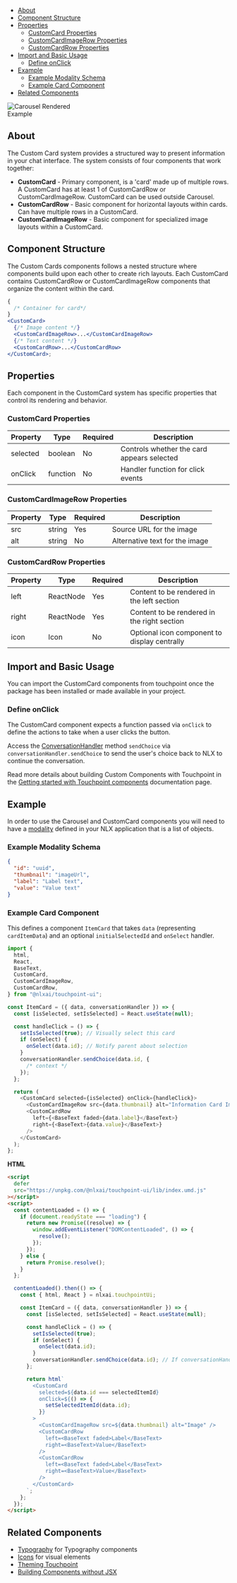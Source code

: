 - [About](#about)
- [Component Structure](#component-structure)
- [Properties](#properties)
  - [CustomCard Properties](#customcard-properties)
  - [CustomCardImageRow Properties](#customcardimagerow-properties)
  - [CustomCardRow Properties](#customcardrow-properties)
- [Import and Basic Usage](#import-and-basic-usage)
  - [Define onClick](#define-onclick)
- [Example](#example)
  - [Example Modality Schema](#example-modality-schema)
  - [Example Card Component](#example-card-component)
- [Related Components](#related-components)

<img src="/images/Touchpoint-Carousel.png" alt="Carousel Rendered Example" style="max-width: 40%;">

## About

The Custom Card system provides a structured way to present information in your chat interface. The system consists of four components that work together:

- **CustomCard** - Primary component, is a 'card' made up of multiple rows. A CustomCard has at least 1 of CustomCardRow or CustomCardImageRow. CustomCard can be used outside Carousel.
- **CustomCardRow** - Basic component for horizontal layouts within cards. Can have multiple rows in a CustomCard.
- **CustomCardImageRow** - Basic component for specialized image layouts within a CustomCard.

## Component Structure

The Custom Cards components follows a nested structure where components build upon each other to create rich layouts. Each CustomCard contains CustomCardRow or CustomCardImageRow components that organize the content within the card.

```jsx
{
  /* Container for card*/
}
<CustomCard>
  {/* Image content */}
  <CustomCardImageRow>...</CustomCardImageRow>
  {/* Text content */}
  <CustomCardRow>...</CustomCardRow>
</CustomCard>;
```

## Properties

Each component in the CustomCard system has specific properties that control its rendering and behavior.

### CustomCard Properties

| Property | Type     | Required | Description                                |
| -------- | -------- | -------- | ------------------------------------------ |
| selected | boolean  | No       | Controls whether the card appears selected |
| onClick  | function | No       | Handler function for click events          |

### CustomCardImageRow Properties

| Property | Type   | Required | Description                    |
| -------- | ------ | -------- | ------------------------------ |
| src      | string | Yes      | Source URL for the image       |
| alt      | string | No       | Alternative text for the image |

### CustomCardRow Properties

| Property | Type      | Required | Description                                  |
| -------- | --------- | -------- | -------------------------------------------- |
| left     | ReactNode | Yes      | Content to be rendered in the left section   |
| right    | ReactNode | Yes      | Content to be rendered in the right section  |
| icon     | Icon      | No       | Optional icon component to display centrally |

## Import and Basic Usage

You can import the CustomCard components from touchpoint once the package has been installed or made available in your project.

### Define onClick

The CustomCard component expects a function passed via `onClick` to define the actions to take when a user clicks the button.

Access the [ConversationHandler](/headless-api-reference#interface-conversationhandler) method `sendChoice` via `conversationHandler.sendChoice` to send the user's choice back to NLX to continue the conversation.

Read more details about building Custom Components with Touchpoint in the [Getting started with Touchpoint components](/guide-building-custom-components) documentation page.

## Example

In order to use the Carousel and CustomCard components you will need to have a [modality](https://docs.studio.nlx.ai/1-build/resources/modalities) defined in your NLX application that is a list of objects.

### Example Modality Schema

```json
{
  "id": "uuid",
  "thumbnail": "imageUrl",
  "label": "Label text",
  "value": "Value text"
}
```

### Example Card Component

This defines a component `ItemCard` that takes `data` (representing `cardItemData`) and an optional `initialSelectedId` and `onSelect` handler.

```javascript
import {
  html,
  React,
  BaseText,
  CustomCard,
  CustomCardImageRow,
  CustomCardRow,
} from "@nlxai/touchpoint-ui";

const ItemCard = ({ data, conversationHandler }) => {
  const [isSelected, setIsSelected] = React.useState(null);

  const handleClick = () => {
    setIsSelected(true); // Visually select this card
    if (onSelect) {
      onSelect(data.id); // Notify parent about selection
    }
    conversationHandler.sendChoice(data.id, {
      /* context */
    });
  };

  return (
    <CustomCard selected={isSelected} onClick={handleClick}>
      <CustomCardImageRow src={data.thumbnail} alt="Information Card Image" />
      <CustomCardRow
        left={<BaseText faded>{data.label}</BaseText>}
        right={<BaseText>{data.value}</BaseText>}
      />
    </CustomCard>
  );
};
```

**HTML**

```html
<script
  defer
  src="https://unpkg.com/@nlxai/touchpoint-ui/lib/index.umd.js"
></script>
<script>
  const contentLoaded = () => {
    if (document.readyState === "loading") {
      return new Promise((resolve) => {
        window.addEventListener("DOMContentLoaded", () => {
          resolve();
        });
      });
    } else {
      return Promise.resolve();
    }
  };

  contentLoaded().then(() => {
    const { html, React } = nlxai.touchpointUi;

    const ItemCard = ({ data, conversationHandler }) => {
      const [isSelected, setIsSelected] = React.useState(null);

      const handleClick = () => {
        setIsSelected(true);
        if (onSelect) {
          onSelect(data.id);
        }
        conversationHandler.sendChoice(data.id); // If conversationHandler is available
      };

      return html`
        <CustomCard
          selected=${data.id === selectedItemId}
          onClick=${() => {
            setSelectedItemId(data.id);
          }}
        >
          <CustomCardImageRow src=${data.thumbnail} alt="Image" />
          <CustomCardRow
            left=<BaseText faded>Label</BaseText>
            right=<BaseText>Value</BaseText>
          />
          <CustomCardRow
            left=<BaseText faded>Label</BaseText>
            right=<BaseText>Value</BaseText>
          />
        </CustomCard>
      `;
    };
  });
</script>
```

## Related Components

- [Typography](/touchpoint-Typography) for Typography components
- [Icons](/touchpoint-Icons) for visual elements
- [Theming Touchpoint](/touchpoint-ui-theming)
- [Building Components without JSX](/guide-html-components)
